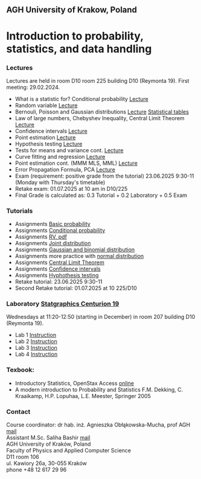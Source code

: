 ## AGH University of Krakow, Poland
# Introduction to probability, statistics, and data handling 

### Lectures
Lectures are held in room D10 room 225 building D10 (Reymonta 19). First meeting: 29.02.2024.
- What is a statistic for? Conditional probability [Lecture](/FILES/stat_1.pdf)
- Random variable [Lecture](/FILES/stat_2.pdf) 
- Bernouli, Poisson and Gaussian distributions [Lecture](/FILES/stat_3.pdf) [Statistical tables](/FILES/StatistialTables.pdf)
- Law of large numbers, Chebyshev Inequality, Central Limit Theorem  [Lecture](/FILES/stat_4.pdf)  
- Confidence intervals  [Lecture](/FILES/stat_6.pdf)
- Point estimation  [Lecture](/FILES/stat_5.pdf)
- Hypothesis testing  [Lecture](/FILES/stat_esa_7.pdf)
- Tests for means and variance cont. [Lecture](/FILES/stat_esa_8.pdf)
- Curve fitting and regression   [Lecture](/FILES/stat_esa_9.pdf)
- Point estimation cont. (MMM MLS, MML) [Lecture](/FILES/stat_esa_10.pdf)
- Error Propagation Formula, PCA [Lecture](/FILES/stat_esa_11.pdf)
- Exam  (requirement: positive grade from the tutorial) 23.06.2025 9:30-11 (Monday with Thursday's timetable)
- Retake exam: 01.07.2025 at 10 am in D10/225
- Final Grade is calculated as: 0.3 Tutorial + 0.2 Laboratory + 0.5 Exam



### Tutorials
- Assignments [Basic probability](/FILES/Statistics_Tutorial1.pdf) 
- Assignments [Conditional probability](/FILES/tutorial2_Winter23.pdf)  
- Assignments [RV, pdf](/FILES/Statistics_Tutorial3.pdf) 
- Assignments [Joint distribution](/FILES/tutorial4-JointRV.pdf) 
- Assignments [Gaussian and binomial distribution](/FILES/tutorial5.pdf) 
- Assignments more practice with [normal distribution](/FILES/Tutorial_5b.pdf)  
- Assignments [Central Limit Theorem](/FILES/tutorial6.pdf) 
- Assignments [Confidence intervals](/FILES/tutorial7-erasmus.pdf) 
- Assignments [Hyphothesis testing](/FILES/tutorial8.pdf)
- Retake tutorial: 23.06.2025 9:30-11
- Second Retake tutorial: 01.07.2025 at 10 225/D10


### Laboratory [Statgraphics Centurion 19](https://www.statgraphics.com/centurion-overview) 
Wednesdays at 11:20-12:50 (starting in December)  in room 207 building D10 (Reymonta 19). 
- Lab 1 [Instruction](/FILES/Lab1-04.05.pdf)
- Lab 2 [Instruction](/FILES/Lab2-11.05.pdf)
- Lab 3 [Instruction](/FILES/Lab3-18.05.pdf)
- Lab 4 [Instruction](/FILES/Lab4-25.05.pdf)



<!--
- Assignments (20.10) [Conditional probability](/FILES/Tutorial_2.pdf) 
- Assignments (27.10) [RD, pdf](/FILES/Tutorial_3.pdf) +quiz
- Assignments (3.11)  [Moments, joint distribution](/FILES/Tutorial_4.pdf) 
- Assignments (10.11) [Gaussian and binomial distribution](/FILES/Tutorial_5.pdf) 
- Assignments (17.11) [More practice with normal distribution](/FILES/Tutorial_5elearning.pdf) + quiz
- Assignments (24.11) [Central Limit Theorem](/FILES/Tutorial_6.pdf) 
- Assignments (1.12) [Confidence intervals](/FILES/Tutorial_7.pdf) 
- Assignments (8.12) [Hyphothesis testing](/FILES/Tutorial_8a.pdf) 

Description of the tasks: [lab3](/FILES/LAB_winter2022_3.pdf) <br>
Regression-[data](/FILES/regression_SAT_example.txt), <br>
Two samples-[data](FILES/TwoSample.txt)+[instruction](https://cdn2.hubspot.net/hubfs/402067/PDFs/Two_Sample_Comparison_1-1.pdf) <br>
ANOVA [instruction](https://cdn2.hubspot.net/hubfs/402067/PDFs/One-Way_ANOVA.pdf)
- Lab 4 


-->

### Texbook: 
- Introductory Statistics, OpenStax Access [online](https://openstax.org/details/introductory-statistics)
- A modern introduction to Probability and Statistics F.M. Dekking, C. Kraaikamp, H.P. Lopuhaa, L.E. Meester, Springer 2005


<!--
1. Laboratory [description](/FILES/LAB_1_winter2021.pdf) 
2. Laboratory 12.01.2021 [CL description](/FILES/lab2_CI_hypotest.pdf), [Height data](/FILES/Height_data.txt), Two samples comparison
3. Laboratory 19.01.2022 On-way ANOVA, Regression, Monte Carlo methods
-->

### Contact 
Course coordinator: dr hab. inż. Agnieszka Obłąkowska-Mucha, prof AGH  [mail](amucha@agh.edu.pl)  <br>
Assistant M.Sc. Saliha Bashir [mail](bashir@agh.edu.pl)  <br>
AGH University of Kraków, Poland <br>
Faculty of Physics and Applied Computer Science <br>
D11 room 106 <br>
ul. Kawiory 26a, 30-055 Kraków <br>
phone +48 12 617 29 96 <br>


